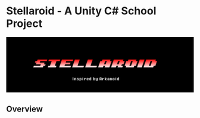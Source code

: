 # Stellaroid - A Unity C# School Project

![Stellaroid Banner](https://github.com/xSayZ/Stellaroid/blob/main/stellaroid.PNG)

## Overview
